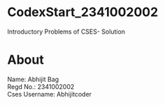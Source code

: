 # CodexStart_2341002002
Introductory Problems of CSES- Solution
# About
Name: Abhijit Bag <br>
Regd No.: 2341002002 <br>
Cses Username: Abhijitcoder <br>
